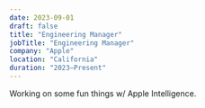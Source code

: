 ```yaml
---
date: 2023-09-01
draft: false
title: "Engineering Manager"
jobTitle: "Engineering Manager"
company: "Apple"
location: "California"
duration: "2023–Present"
---
```


Working on some fun things w/ Apple Intelligence.

